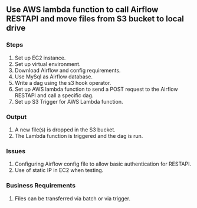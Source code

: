 ## Use AWS lambda function to call Airflow RESTAPI and move files from S3 bucket to local drive

### Steps
1. Set up EC2 instance.
2. Set up virtual environment.
3. Download Airflow and config requirements.
4. Use MySql as Airflow database.
6. Write a dag using the s3 hook operator.
6. Set up AWS lambda function to send a POST request to the Airflow RESTAPI and call a specific dag.
7. Set up S3 Trigger for AWS Lambda function.


### Output
1. A new file(s) is dropped in the S3 bucket.
2. The Lambda function is triggered and the dag is run.


### Issues
1. Configuring Airflow config file to allow basic authentication for RESTAPI.
2. Use of static IP in EC2 when testing.

### Business Requirements
1. Files can be transferred via batch or via trigger.


